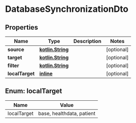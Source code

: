 # DatabaseSynchronizationDto

## Properties
Name | Type | Description | Notes
------------ | ------------- | ------------- | -------------
**source** | [**kotlin.String**](.md) |  |  [optional]
**target** | [**kotlin.String**](.md) |  |  [optional]
**filter** | [**kotlin.String**](.md) |  |  [optional]
**localTarget** | [**inline**](#LocalTargetEnum) |  |  [optional]

<a name="LocalTargetEnum"></a>
## Enum: localTarget
Name | Value
---- | -----
localTarget | base, healthdata, patient
